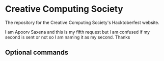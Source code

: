 # Creative Computing Society
The repository for the Creative Computing Society's Hacktoberfest website. 


I am Apoorv Saxena and this is my fifth request but I am confused if my second is sent or not so I am naming it as my second.
Thanks

## Optional commands
